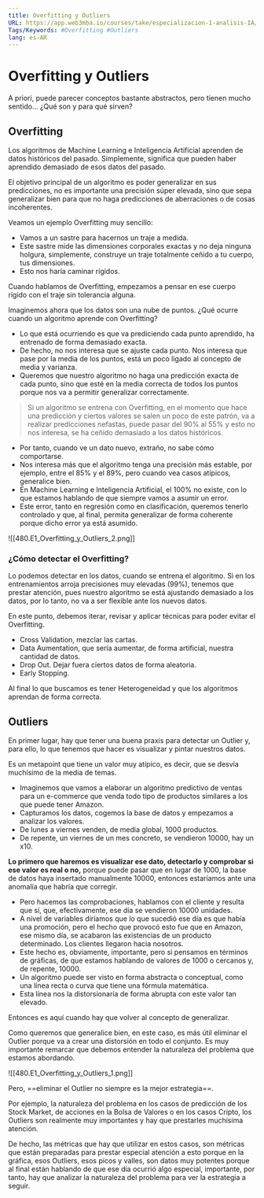 ```yaml
---
title: Overfitting y Outliers
URL: https://app.web3mba.io/courses/take/especializacion-1-analisis-IA/texts/41662910-u3-1-2-overfitting-y-outliers
Tags/Keywords: #Overfitting #Outliers
lang: es-AR
---
```

# Overfitting y Outliers
A priori, puede parecer conceptos bastante abstractos, pero tienen mucho sentido… ¿Qué son y para qué sirven?

## Overfitting
Los algoritmos de Machine Learning e Inteligencia Artificial aprenden de datos históricos del pasado. Simplemente, significa que pueden haber aprendido demasiado de esos datos del pasado.

El objetivo principal de un algoritmo es poder generalizar en sus predicciones, no es importante una precisión súper elevada, sino que sepa generalizar bien para que no haga predicciones de aberraciones o de cosas incoherentes.

Veamos un ejemplo Overfitting muy sencillo:
- Vamos a un sastre para hacernos un traje a medida. 
- Este sastre mide las dimensiones corporales exactas y no deja ninguna holgura, simplemente, construye un traje totalmente ceñido a tu cuerpo, tus dimensiones. 
- Esto nos haría caminar rígidos.

Cuando hablamos de Overfitting, empezamos a pensar en ese cuerpo rígido con el traje sin tolerancia alguna.

Imaginemos ahora que los datos son una nube de puntos. ¿Qué ocurre cuando un algoritmo aprende con Overfitting? 
- Lo que está ocurriendo es que va prediciendo cada punto aprendido, ha entrenado de forma demasiado exacta.
- De hecho, no nos interesa que se ajuste cada punto. Nos interesa que pase por la media de los puntos, está un poco ligado al concepto de media y varianza.
- Queremos que nuestro algoritmo no haga una predicción exacta de cada punto, sino que esté en la media correcta de todos los puntos porque nos va a permitir generalizar correctamente.

> Si un algoritmo se entrena con Overfitting, en el momento que hace una predicción y ciertos valores se salen un poco de este patrón, va a realizar predicciones nefastas, puede pasar del 90% al 55% y esto no nos interesa, se ha ceñido demasiado a los datos históricos.

- Por tanto, cuando ve un dato nuevo, extraño, no sabe cómo comportarse. 
- Nos interesa más que el algoritmo tenga una precisión más estable, por ejemplo, entre el 85% y el 89%, pero cuando vea casos atípicos, generalice bien.
- En Machine Learning e Inteligencia Artificial, el 100% no existe, con lo que estamos hablando de que siempre vamos a asumir un error. 
- Este error, tanto en regresión como en clasificación, queremos tenerlo controlado y que, al final, permita generalizar de forma coherente porque dicho error ya está asumido.

![[480.E1_Overfitting_y_Outliers_2.png]]

### ¿Cómo detectar el Overfitting?
Lo podemos detectar en los datos, cuando se entrena el algoritmo. Si en los entrenamientos arroja precisiones muy elevadas (99%), tenemos que prestar atención, pues nuestro algoritmo se está ajustando demasiado a los datos, por lo tanto, no va a ser flexible ante los nuevos datos.

En este punto, debemos iterar, revisar y aplicar técnicas para poder evitar el Overfitting.
- Cross Validation, mezclar las cartas. 
- Data Aumentation, que sería aumentar, de forma artificial, nuestra cantidad de datos.
- Drop Out. Dejar fuera ciertos datos de forma aleatoria.
- Early Stopping.

Al final lo que buscamos es tener Heterogeneidad y que los algoritmos aprendan de forma correcta.

## Outliers
En primer lugar, hay que tener una buena praxis para detectar un Outlier y, para ello, lo que tenemos que hacer es visualizar y pintar nuestros datos. 

Es un metapoint que tiene un valor muy atípico, es decir, que se desvía muchísimo de la media de temas.
- Imaginemos que vamos a elaborar un algoritmo predictivo de ventas para un e-commerce que venda todo tipo de productos similares a los que puede tener Amazon.
- Capturamos los datos, cogemos la base de datos y empezamos a analizar los valores.
- De lunes a viernes venden, de media global, 1000 productos.
- De repente, un viernes de un mes concreto, se vendieron 10000, hay un x10.

**Lo primero que haremos es visualizar ese dato, detectarlo y comprobar si ese valor es real o no,** porque puede pasar que en lugar de 1000, la base de datos haya insertado manualmente 10000, entonces estaríamos ante una anomalía que habría que corregir.
- Pero hacemos las comprobaciones, hablamos con el cliente y resulta que sí, que, efectivamente, ese día se vendieron 10000 unidades.
- A nivel de variables diríamos que lo que sucedió ese día es que había una promoción, pero el hecho que provocó esto fue que en Amazon, ese mismo día, se acabaron las existencias de un producto determinado. Los clientes llegaron hacia nosotros.
- Este hecho es, obviamente, importante, pero si pensamos en términos de gráficas, de que estamos hablando de valores de 1000 o cercanos y, de repente, 10000.
- Un algoritmo puede ser visto en forma abstracta o conceptual, como una línea recta o curva que tiene una fórmula matemática. 
- Esta línea nos la distorsionaría de forma abrupta con este valor tan elevado.

Entonces es aquí cuando hay que volver al concepto de generalizar. 

Como queremos que generalice bien, en este caso, es más útil eliminar el Outlier porque va a crear una distorsión en todo el conjunto. Es muy importante remarcar que debemos entender la naturaleza del problema que estamos abordando.

![[480.E1_Overfitting_y_Outliers_1.png]]

Pero, ==eliminar el Outlier no siempre es la mejor estrategia==.

Por ejemplo, la naturaleza del problema en los casos de predicción de los Stock Market, de acciones en la Bolsa de Valores o en los casos Cripto, los Outliers son realmente muy importantes y hay que prestarles muchísima atención.

De hecho, las métricas que hay que utilizar en estos casos, son métricas que están preparadas para prestar especial atención a esto porque en la gráfica, esos Outliers, esos picos y valles, son datos muy potentes porque al final están hablando de que ese día ocurrió algo especial, importante, por tanto, hay que analizar la naturaleza del problema para ver la estrategia a seguir.